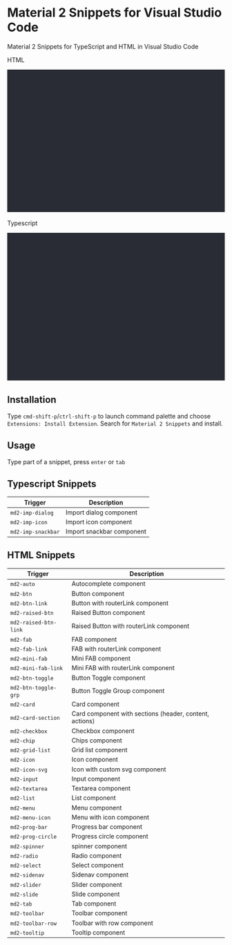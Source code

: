 # Material 2 Snippets for Visual Studio Code
Material 2 Snippets for TypeScript and HTML in Visual Studio Code

HTML

![Material 2 Snippets HTML](images/material2-snippets-html.gif)

Typescript

![Material 2 Snippets Typescript](images/material2-snippets-ts.gif)

## Installation
Type `cmd-shift-p`/`ctrl-shift-p` to launch command palette and choose `Extensions: Install Extension`. Search for `Material 2 Snippets` and install.

## Usage
Type part of a snippet, press `enter` or `tab`

## Typescript Snippets
| Trigger                     | Description |
| -------                     | ----------- |
| `md2-imp-dialog`            | Import dialog component |
| `md2-imp-icon`              | Import icon component |
| `md2-imp-snackbar`          | Import snackbar component |

## HTML Snippets
| Trigger                   | Description |
| -------                   | ----------- |
| `md2-auto`                | Autocomplete component |
| `md2-btn`                 | Button component |
| `md2-btn-link`            | Button with routerLink component |
| `md2-raised-btn`          | Raised Button component |
| `md2-raised-btn-link`     | Raised Button with routerLink component |
| `md2-fab`                 | FAB component |
| `md2-fab-link`            | FAB with routerLink component |
| `md2-mini-fab`            | Mini FAB component |
| `md2-mini-fab-link`       | Mini FAB with routerLink component |
| `md2-btn-toggle`          | Button Toggle component |
| `md2-btn-toggle-grp`      | Button Toggle Group component |
| `md2-card`                | Card component |
| `md2-card-section`        | Card component with sections (header, content, actions) |
| `md2-checkbox`            | Checkbox component |
| `md2-chip`                | Chips component |
| `md2-grid-list`           | Grid list component |
| `md2-icon`                | Icon component |
| `md2-icon-svg`            | Icon with custom svg component |
| `md2-input`               | Input component |
| `md2-textarea`            | Textarea component |
| `md2-list`                | List component |
| `md2-menu`                | Menu component |
| `md2-menu-icon`           | Menu with icon component |
| `md2-prog-bar`            | Progress bar component |
| `md2-prog-circle`         | Progress circle component |
| `md2-spinner`             | spinner component |
| `md2-radio`               | Radio component |
| `md2-select`              | Select component |
| `md2-sidenav`             | Sidenav component |
| `md2-slider`              | Slider component |
| `md2-slide`               | Slide component |
| `md2-tab`                 | Tab component |
| `md2-toolbar`             | Toolbar component |
| `md2-toolbar-row`         | Toolbar with row component |
| `md2-tooltip`             | Tooltip component |